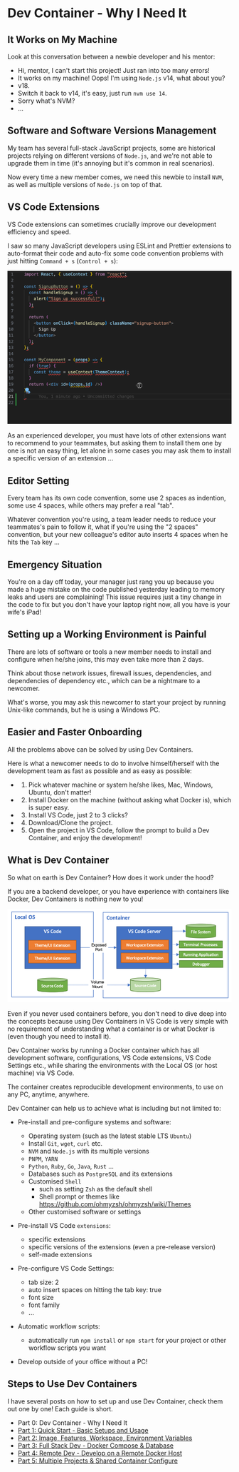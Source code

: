 # Dev Container - Why I Need It

## It Works on My Machine

Look at this conversation between a newbie developer and his mentor:

- Hi, mentor, I can't start this project! Just ran into too many errors!
- It works on my machine! Oops! I'm using `Node.js` v14, what about you?
- v18.
- Switch it back to v14, it's easy, just run `nvm use 14`.
- Sorry what's NVM?
- ...

## Software and Software Versions Management

My team has several full-stack JavaScript projects, some are historical projects relying on different versions of `Node.js`, and we're not able to upgrade them in time (it's annoying but it's common in real scenarios).

Now every time a new member comes, we need this newbie to install `NVM`, as well as multiple versions of `Node.js` on top of that.

## VS Code Extensions

VS Code extensions can sometimes crucially improve our development efficiency and speed.

I saw so many JavaScript developers using ESLint and Prettier extensions to auto-format their code and auto-fix some code convention problems with just hitting `Command + s` (`Control + s`):

![auto format](./images/auto-format-extension.gif)

As an experienced developer, you must have lots of other extensions want to recommend to your teammates, but asking them to install them one by one is not an easy thing, let alone in some cases you may ask them to install a specific version of an extension ...

## Editor Setting

Every team has its own code convention, some use 2 spaces as indention, some use 4 spaces, while others may prefer a real "tab".

Whatever convention you're using, a team leader needs to reduce your teammates's pain to follow it, what if you're using the "2 spaces" convention, but your new colleague's editor auto inserts 4 spaces when he hits the `Tab` key ...

## Emergency Situation

You're on a day off today, your manager just rang you up because you made a huge mistake on the code published yesterday leading to memory leaks and users are complaining! This issue requires just a tiny change in the code to fix but you don't have your laptop right now, all you have is your wife's iPad!

## Setting up a Working Environment is Painful

There are lots of software or tools a new member needs to install and configure when he/she joins, this may even take more than 2 days.

Think about those network issues, firewall issues, dependencies, and dependencies of dependency etc., which can be a nightmare to a newcomer.

What's worse, you may ask this newcomer to start your project by running Unix-like commands, but he is using a Windows PC.

## Easier and Faster Onboarding

All the problems above can be solved by using Dev Containers.

Here is what a newcomer needs to do to involve himself/herself with the development team as fast as possible and as easy as possible:

- 1. Pick whatever machine or system he/she likes, Mac, Windows, Ubuntu, don't matter!

- 2. Install Docker on the machine (without asking what Docker is), which is super easy.

- 3. Install VS Code, just 2 to 3 clicks?

- 4. Download/Clone the project.

- 5. Open the project in VS Code, follow the prompt to build a Dev Container, and enjoy the development!

## What is Dev Container

So what on earth is Dev Container? How does it work under the hood?

If you are a backend developer, or you have experience with containers like Docker, Dev Containers is nothing new to you!

![dev container architecture](./images/architecture-containers.png)

Even if you never used containers before, you don't need to dive deep into the concepts because using Dev Containers in VS Code is very simple with no requirement of understanding what a container is or what Docker is (even though you need to install it).

Dev Container works by running a Docker container which has all development software, configurations, VS Code extensions, VS Code Settings etc., while sharing the environments with the Local OS (or host machine) via VS Code.

The container creates reproducible development environments, to use on any PC, anytime, anywhere.

Dev Container can help us to achieve what is including but not limited to:

- Pre-install and pre-configure systems and software:
  - Operating system (such as the latest stable LTS `Ubuntu`)
  - Install `Git`, `wget`, `curl` etc.
  - `NVM` and `Node.js` with its multiple versions
  - `PNPM`, `YARN`
  - `Python`, `Ruby`, `Go`, `Java`, `Rust` ...
  - Databases such as `PostgreSQL` and its extensions
  - Customised `Shell`
    - such as setting `Zsh` as the default shell
    - Shell prompt or themes like <https://github.com/ohmyzsh/ohmyzsh/wiki/Themes>
  - Other customised software or settings

- Pre-install VS Code `extensions`:
  - specific extensions
  - specific versions of the extensions  (even a pre-release version)
  - self-made extensions

- Pre-configure VS Code Settings:
  - tab size: 2
  - auto insert spaces on hitting the tab key: true
  - font size
  - font family
  - ...

- Automatic workflow scripts:
  - automatically run `npm install` or `npm start` for your project or other workflow scripts you want

- Develop outside of your office without a PC!

## Steps to Use Dev Containers

I have several posts on how to set up and use Dev Container, check them out one by one! Each guide is short.

- Part 0: Dev Container - Why I Need It
- [Part 1: Quick Start - Basic Setups and Usage](./part-1.md)
- [Part 2: Image, Features, Workspace, Environment Variables](./part-2.md)
- [Part 3: Full Stack Dev - Docker Compose & Database](./part-3.md)
- [Part 4: Remote Dev - Develop on a Remote Docker Host](./part-4.md)
- [Part 5: Multiple Projects & Shared Container Configure](./part-5.md)
